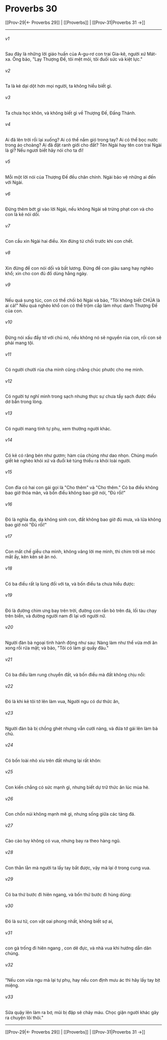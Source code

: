 # Proverbs 30

[[Prov-29|← Proverbs 29]] | [[Proverbs]] | [[Prov-31|Proverbs 31 →]]
***



###### v1 
Sau đây là những lời giáo huấn của A-gu-rơ con trai Gia-kê, người xứ Mát-xa. Ông bảo, "Lạy Thượng Đế, tôi mệt mỏi, tôi đuối sức và kiệt lực." 

###### v2 
Ta là kẻ dại dột hơn mọi người, ta không hiểu biết gì. 

###### v3 
Ta chưa học khôn, và không biết gì về Thượng Đế, Đấng Thánh. 

###### v4 
Ai đã lên trời rồi lại xuống? Ai có thể nắm gió trong tay? Ai có thể bọc nước trong áo choàng? Ai đã đặt ranh giới cho đất? Tên Ngài hay tên con trai Ngài là gì? Nếu ngươi biết hãy nói cho ta đi! 

###### v5 
Mỗi một lời nói của Thượng Đế đều chân chính. Ngài bảo vệ những ai đến với Ngài. 

###### v6 
Đừng thêm bớt gì vào lời Ngài, nếu không Ngài sẽ trừng phạt con và cho con là kẻ nói dối. 

###### v7 
Con cầu xin Ngài hai điều. Xin đừng từ chối trước khi con chết. 

###### v8 
Xin đừng để con nói dối và bất lương. Đừng để con giàu sang hay nghèo khổ; xin cho con đủ đồ dùng hằng ngày. 

###### v9 
Nếu quá sung túc, con có thể chối bỏ Ngài và bảo, "Tôi không biết CHÚA là ai cả!" Nếu quá nghèo khổ con có thể trộm cắp làm nhục danh Thượng Đế của con. 

###### v10 
Đừng nói xấu đầy tớ với chủ nó, nếu không nó sẽ nguyền rủa con, rồi con sẽ phải mang tội. 

###### v11 
Có người chưởi rủa cha mình cũng chẳng chúc phước cho mẹ mình. 

###### v12 
Có người tự nghĩ mình trong sạch nhưng thực sự chưa tẩy sạch được điều dơ bẩn trong lòng. 

###### v13 
Có người mang tính tự phụ, xem thường người khác. 

###### v14 
Có kẻ có răng bén như gươm; hàm của chúng như dao nhọn. Chúng muốn giết kẻ nghèo khỏi xứ và đuổi kẻ túng thiếu ra khỏi loài người. 

###### v15 
Con đỉa có hai con gái gọi là "Cho thêm" và "Cho thêm." Có ba điều không bao giờ thỏa mãn, và bốn điều không bao giờ nói, "Đủ rồi!" 

###### v16 
Đó là nghĩa địa, dạ không sinh con, đất không bao giờ đủ mưa, và lửa không bao giờ nói "Đủ rồi!" 

###### v17 
Con mắt chế giễu cha mình, không vâng lời mẹ mình, thì chim trời sẽ móc mắt ấy, kên kên sẽ ăn nó. 

###### v18 
Có ba điều rất lạ lùng đối với ta, và bốn điều ta chưa hiểu được: 

###### v19 
Đó là đường chim ưng bay trên trời, đường con rắn bò trên đá, lối tàu chạy trên biển, và đường người nam đi lại với người nữ. 

###### v20 
Người đàn bà ngoại tình hành động như sau: Nàng làm như thể vừa mới ăn xong rồi rửa mặt; và bảo, "Tôi có làm gì quấy đâu." 

###### v21 
Có ba điều làm rung chuyển đất, và bốn điều mà đất không chịu nổi: 

###### v22 
Đó là khi kẻ tôi tớ lên làm vua, Người ngu có dư thức ăn, 

###### v23 
Người đàn bà bị chồng ghét nhưng vẫn cưới nàng, và đứa tớ gái lên làm bà chủ. 

###### v24 
Có bốn loài nhỏ xíu trên đất nhưng lại rất khôn: 

###### v25 
Con kiến chẳng có sức mạnh gì, nhưng biết dự trữ thức ăn lúc mùa hè. 

###### v26 
Con chồn núi không mạnh mẽ gì, nhưng sống giữa các tảng đá. 

###### v27 
Cào cào tuy không có vua, nhưng bay ra theo hàng ngũ. 

###### v28 
Con thằn lằn mà người ta lấy tay bắt được, vậy mà lại ở trong cung vua. 

###### v29 
Có ba thứ bước đi hiên ngang, và bốn thứ bước đi hùng dũng: 

###### v30 
Đó là sư tử, con vật oai phong nhất, không biết sợ ai, 

###### v31 
con gà trống đi hiên ngang , con dê đực, và nhà vua khi hướng dẫn dân chúng. 

###### v32 
"Nếu con vừa ngu mà lại tự phụ, hay nếu con định mưu ác thì hãy lấy tay bịt miệng. 

###### v33 
Sữa quậy lên làm ra bơ, mũi bị đập sẽ chảy máu. Chọc giận người khác gây ra chuyện lôi thôi."

***
[[Prov-29|← Proverbs 29]] | [[Proverbs]] | [[Prov-31|Proverbs 31 →]]
